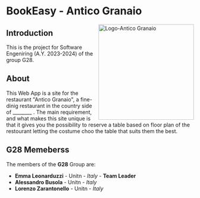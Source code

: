 # BookEasy - Antico Granaio

<img
  src="https://i.imgur.com/cj0ixor.png"
  alt="Logo-Antico Granaio"
  width="256"
  height="auto"
  align="right"
/>

## Introduction
This is the project for Software Engeniring (A.Y. 2023-2024) of the group G28.

## About
This Web App is a site for the restaurant "Antico Granaio", a fine-dinig restaurant in the country side of ________ .
The main requirement, and what makes this site unique is that it gives you the possibility to reserve a table based on floor plan of the restourant letting the costume choo the table that suits them the best.

## G28 Memeberss
The members of the **G28** Group are:
+ **Emma Leonarduzzi** - Unitn - _Italy_ - **Team Leader**
+ **Alessandro Busola** - Unitn - _Italy_
+ **Lorenzo Zarantonello** - Unitn - _Italy_